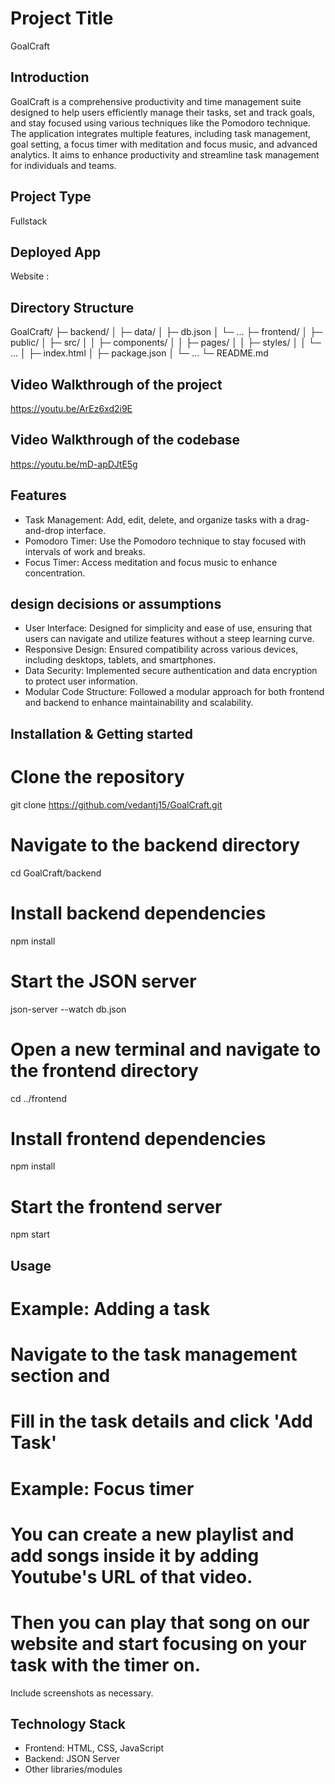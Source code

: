 # Project Title
GoalCraft

## Introduction
GoalCraft is a comprehensive productivity and time management suite designed to help users efficiently manage their tasks, set and track goals, and stay focused using various techniques like the Pomodoro technique. The application integrates multiple features, including task management, goal setting, a focus timer with meditation and focus music, and advanced analytics. It aims to enhance productivity and streamline task management for individuals and teams.

## Project Type
Fullstack

## Deployed App
Website : 

## Directory Structure
GoalCraft/
├─ backend/
│  ├─ data/
│  ├─ db.json
│  └─ ...
├─ frontend/
│  ├─ public/
│  ├─ src/
│  │  ├─ components/
│  │  ├─ pages/
│  │  ├─ styles/
│  │  └─ ...
│  ├─ index.html
│  ├─ package.json
│  └─ ...
└─ README.md

## Video Walkthrough of the project
https://youtu.be/ArEz6xd2i9E

## Video Walkthrough of the codebase
https://youtu.be/mD-apDJtE5g

## Features
- Task Management: Add, edit, delete, and organize tasks with a drag-and-drop interface.
- Pomodoro Timer: Use the Pomodoro technique to stay focused with intervals of work and breaks.
- Focus Timer: Access meditation and focus music to enhance concentration.

## design decisions or assumptions
- User Interface: Designed for simplicity and ease of use, ensuring that users can navigate and utilize features without a steep learning curve.
- Responsive Design: Ensured compatibility across various devices, including desktops, tablets, and smartphones.
- Data Security: Implemented secure authentication and data encryption to protect user information.
- Modular Code Structure: Followed a modular approach for both frontend and backend to enhance maintainability and scalability.

## Installation & Getting started
  # Clone the repository
  git clone https://github.com/vedantj15/GoalCraft.git
  
  # Navigate to the backend directory
  cd GoalCraft/backend
  
  # Install backend dependencies
  npm install
  
  # Start the JSON server
  json-server --watch db.json
  
  # Open a new terminal and navigate to the frontend directory
  cd ../frontend
  
  # Install frontend dependencies
  npm install
  
  # Start the frontend server
  npm start



## Usage
  # Example: Adding a task
  # Navigate to the task management section and 
  # Fill in the task details and click 'Add Task'
  # Example: Focus timer
  # You can create a new playlist and add songs inside it by adding Youtube's URL of  that video.
  # Then you can play that song on our website and start focusing on your task with the timer on.



Include screenshots as necessary.


## Technology Stack

- Frontend: HTML, CSS, JavaScript
- Backend: JSON Server
- Other libraries/modules

